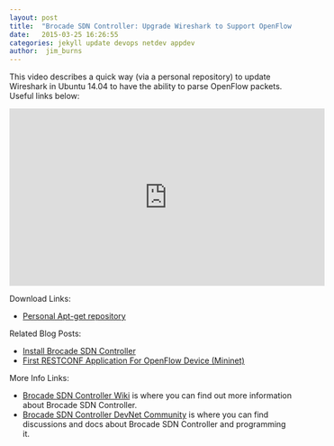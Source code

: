```yaml
---
layout: post
title:  "Brocade SDN Controller: Upgrade Wireshark to Support OpenFlow Dissector"
date:   2015-03-25 16:26:55
categories: jekyll update devops netdev appdev
author:  jim_burns
---
```


This video describes a quick way (via a personal repository) to update Wireshark in Ubuntu 14.04 to have the ability to parse OpenFlow packets.  Useful links below:

<iframe width="560" height="315" src="https://www.youtube.com/embed/Nk7VR9g83Zg" frameborder="0" allowfullscreen></iframe>

Download Links:

 * <a href="https://launchpad.net/~pi-rho/+archive/ubuntu/security" target="_blank">Personal Apt-get repository</a>


Related Blog Posts:

 * [Install Brocade SDN Controller][InstallBVC]
 * [First RESTCONF Application For OpenFlow Device (Mininet)][ProgramOpenFlow]

More Info Links:

 * <a href="https://github.com/BRCDcomm/BVC/wiki" target="_blank">Brocade SDN Controller Wiki</a> is where you can find out more information about Brocade SDN Controller.
 * <a href="http://community.brocade.com/t5/DevNet/ct-p/APISupport" target="_blank">Brocade SDN Controller DevNet Community</a> is where you can find discussions and docs about Brocade SDN Controller and programming it.

[InstallBVC]: http://brcdcomm.github.io/BVC/jekyll/update/devops/netdev/appdev/2015/01/19/install-brocade-vyatta-controller.html
[ProgramOpenFlow]: http://brcdcomm.github.io/BVC/jekyll/update/devops/netdev/appdev/2015/02/10/restconf-app-1.html
